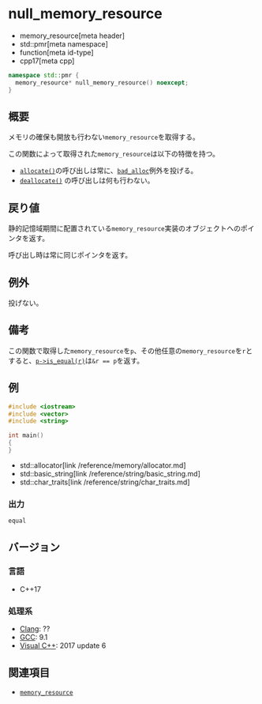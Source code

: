 # null_memory_resource
* memory_resource[meta header]
* std::pmr[meta namespace]
* function[meta id-type]
* cpp17[meta cpp]

```cpp
namespace std::pmr {
  memory_resource* null_memory_resource() noexcept;
}
```

## 概要
メモリの確保も開放も行わない`memory_resource`を取得する。

この関数によって取得された`memory_resource`は以下の特徴を持つ。

- [`allocate()`](memory_resource/allocate.md)の呼び出しは常に、[`bad_alloc`](/reference/new/bad_alloc.md)例外を投げる。
- [`deallocate()`](memory_resource/deallocate.md) の呼び出しは何も行わない。

## 戻り値
静的記憶域期間に配置されている`memory_resource`実装のオブジェクトへのポインタを返す。

呼び出し時は常に同じポインタを返す。

## 例外
投げない。

## 備考
この関数で取得した`memory_resource`を`p`、その他任意の`memory_resource`を`r`とすると、[`p->is_equal(r)`](memory_resource/is_equal.md)は`&r == p`を返す。

## 例
```cpp example
#include <iostream>
#include <vector>
#include <string>

int main()
{
}
```
* std::allocator[link /reference/memory/allocator.md]
* std::basic_string[link /reference/string/basic_string.md]
* std::char_traits[link /reference/string/char_traits.md]

### 出力
```
equal
```

## バージョン
### 言語
- C++17

### 処理系
- [Clang](/implementation.md#clang): ??
- [GCC](/implementation.md#gcc): 9.1
- [Visual C++](/implementation.md#visual_cpp): 2017 update 6

## 関連項目
- [`memory_resource`](memory_resource.md)
